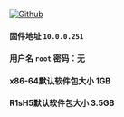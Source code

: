 [![Github](https://img.shields.io/badge/Release文件可在国内加速站下载-FC7C0D?logo=github&logoColor=fff&labelColor=000&style=for-the-badge)](https://wkdaily.cpolar.top/archives/1) 
#### 固件地址 `10.0.0.251`
#### 用户名 `root` 密码：无
#### x86-64默认软件包大小 1GB 
#### R1sH5默认软件包大小 3.5GB
